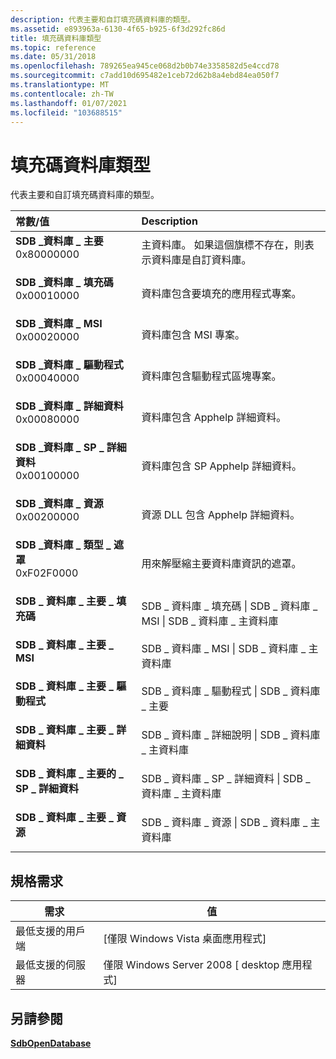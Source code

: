 ```yaml
---
description: 代表主要和自訂填充碼資料庫的類型。
ms.assetid: e893963a-6130-4f65-b925-6f3d292fc86d
title: 填充碼資料庫類型
ms.topic: reference
ms.date: 05/31/2018
ms.openlocfilehash: 789265ea945ce068d2b0b74e3358582d5e4ccd78
ms.sourcegitcommit: c7add10d695482e1ceb72d62b8a4ebd84ea050f7
ms.translationtype: MT
ms.contentlocale: zh-TW
ms.lasthandoff: 01/07/2021
ms.locfileid: "103688515"
---
```

# <a name="shim-database-types"></a>填充碼資料庫類型

代表主要和自訂填充碼資料庫的類型。



| 常數/值                                                                                                                                                                                                                                                | Description                                                                                   |
|:--------------------------------------------------------------------------------------------------------------------------------------------------------------------------------------------------------------------------------------------------------------|:----------------------------------------------------------------------------------------------|
| <span id="SDB_DATABASE_MAIN"></span><span id="sdb_database_main"></span><dl> <dt>**SDB \_資料庫 \_ 主要**</dt> <dt>0x80000000</dt> </dl>                    | 主資料庫。 如果這個旗標不存在，則表示資料庫是自訂資料庫。<br/> |
| <span id="SDB_DATABASE_SHIM"></span><span id="sdb_database_shim"></span><dl> <dt>**SDB \_資料庫 \_ 填充碼**</dt> <dt>0x00010000</dt> </dl>                    | 資料庫包含要填充的應用程式專案。<br/>                           |
| <span id="SDB_DATABASE_MSI"></span><span id="sdb_database_msi"></span><dl> <dt>**SDB \_資料庫 \_ MSI**</dt> <dt>0x00020000</dt> </dl>                       | 資料庫包含 MSI 專案。<br/>                                                 |
| <span id="SDB_DATABASE_DRIVERS"></span><span id="sdb_database_drivers"></span><dl> <dt>**SDB \_資料庫 \_ 驅動程式**</dt> <dt>0x00040000</dt> </dl>           | 資料庫包含驅動程式區塊專案。<br/>                                        |
| <span id="SDB_DATABASE_DETAILS"></span><span id="sdb_database_details"></span><dl> <dt>**SDB \_資料庫 \_ 詳細資料**</dt> <dt>0x00080000</dt> </dl>           | 資料庫包含 Apphelp 詳細資料。<br/>                                             |
| <span id="SDB_DATABASE_SP_DETAILS"></span><span id="sdb_database_sp_details"></span><dl> <dt>**SDB \_資料庫 \_ SP \_ 詳細資料**</dt> <dt>0x00100000</dt> </dl> | 資料庫包含 SP Apphelp 詳細資料。<br/>                                          |
| <span id="SDB_DATABASE_RESOURCE"></span><span id="sdb_database_resource"></span><dl> <dt>**SDB \_資料庫 \_ 資源**</dt> <dt>0x00200000</dt> </dl>        | 資源 DLL 包含 Apphelp 詳細資料。<br/>                                         |
| <span id="SDB_DATABASE_TYPE_MASK"></span><span id="sdb_database_type_mask"></span><dl> <dt>**SDB \_資料庫 \_ 類型 \_ 遮罩**</dt> <dt>0xF02F0000</dt> </dl>    | 用來解壓縮主要資料庫資訊的遮罩。<br/>                                  |
| <span id="SDB_DATABASE_MAIN_SHIM"></span><span id="sdb_database_main_shim"></span><dl> <dt>**SDB \_ 資料庫 \_ 主要 \_ 填充碼**</dt> </dl>                                                                    | SDB \_ 資料庫 \_ 填充碼 \| SDB \_ 資料庫 \_ MSI \| SDB \_ 資料庫 \_ 主資料庫<br/>                   |
| <span id="SDB_DATABASE_MAIN_MSI"></span><span id="sdb_database_main_msi"></span><dl> <dt>**SDB \_ 資料庫 \_ 主要 \_ MSI**</dt> </dl>                                                                       | SDB \_ 資料庫 \_ MSI \| SDB \_ 資料庫 \_ 主資料庫<br/>                                          |
| <span id="SDB_DATABASE_MAIN_DRIVERS"></span><span id="sdb_database_main_drivers"></span><dl> <dt>**SDB \_ 資料庫 \_ 主要 \_ 驅動程式**</dt> </dl>                                                           | SDB \_ 資料庫 \_ 驅動程式 \| SDB \_ 資料庫 \_ 主要<br/>                                      |
| <span id="SDB_DATABASE_MAIN_DETAILS"></span><span id="sdb_database_main_details"></span><dl> <dt>**SDB \_ 資料庫 \_ 主要 \_ 詳細資料**</dt> </dl>                                                           | SDB \_ 資料庫 \_ 詳細說明 \| SDB \_ 資料庫 \_ 主資料庫<br/>                                      |
| <span id="SDB_DATABASE_MAIN_SP_DETAILS"></span><span id="sdb_database_main_sp_details"></span><dl> <dt>**SDB \_ 資料庫 \_ 主要的 \_ SP \_ 詳細資料**</dt> </dl>                                                 | SDB \_ 資料庫 \_ SP \_ 詳細資料 \| SDB \_ 資料庫 \_ 主資料庫<br/>                                  |
| <span id="SDB_DATABASE_MAIN_RESOURCE"></span><span id="sdb_database_main_resource"></span><dl> <dt>**SDB \_ 資料庫 \_ 主要 \_ 資源**</dt> </dl>                                                        | SDB \_ 資料庫 \_ 資源 \| SDB \_ 資料庫 \_ 主資料庫<br/>                                     |



## <a name="requirements"></a>規格需求



| 需求 | 值 |
|-------------------------------------|------------------------------------------------------|
| 最低支援的用戶端<br/> | \[僅限 Windows Vista 桌面應用程式\]<br/>       |
| 最低支援的伺服器<br/> | 僅限 Windows Server 2008 \[ desktop 應用程式\]<br/> |



## <a name="see-also"></a>另請參閱

<dl> <dt>

[**SdbOpenDatabase**](sdbopendatabase.md)
</dt> </dl>

 

 




